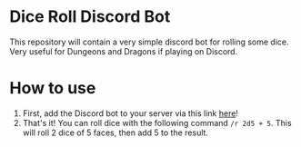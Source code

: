 # Dice Roll Discord Bot
This repository will contain a very simple discord bot for rolling some dice.
Very useful for Dungeons and Dragons if playing on Discord.

# How to use
1. First, add the Discord bot to your server via this link [here](https://discord.com/api/oauth2/authorize?client_id=745271412918452285&permissions=8&scope=bot)!
2. That's it! You can roll dice with the following command `/r 2d5 + 5`. This will roll 2 dice of 5 faces, then add 5 to the result.


